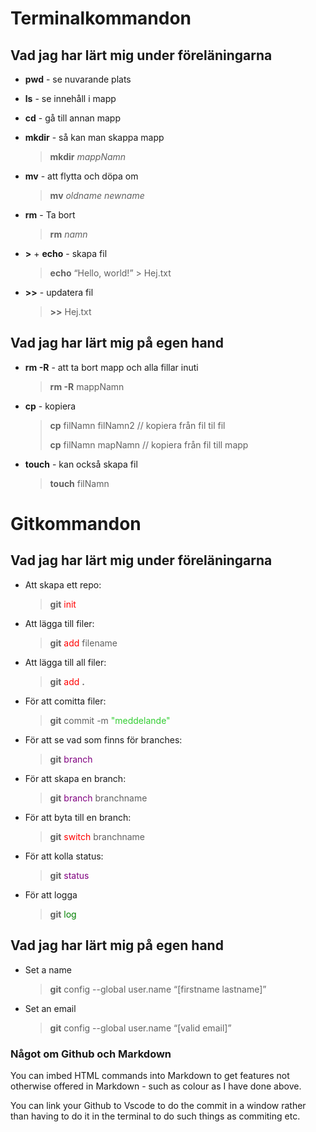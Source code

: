 
# Terminalkommandon

## Vad jag har lärt mig under föreläningarna
- **pwd** - se nuvarande plats

- **ls** - se innehåll i mapp

- **cd** - gå till annan mapp

- **mkdir** - så kan man skappa mapp
  > **mkdir** *mappNamn*

- **mv** - att flytta och döpa om
  > **mv** *oldname newname*

- **rm** - Ta bort
  > **rm** *namn*

- **>** + **echo** - skapa fil
  > **echo** “Hello, world!” > Hej.txt

- **>>** - updatera fil
  > **>>** Hej.txt

## Vad jag har lärt mig på egen hand 

- **rm -R** - att ta bort mapp och alla fillar inuti
  > **rm -R** mappNamn

- **cp** - kopiera
  > **cp** filNamn filNamn2 // kopiera från fil til fil
  >
  > **cp** filNamn mapNamn // kopiera från fil till mapp

- **touch** - kan också skapa fil 
  > **touch** filNamn

# Gitkommandon 

## Vad jag har lärt mig under föreläningarna
- Att skapa ett repo:
  >**git** <span style="color:red">init</span>

- Att lägga till filer:
  >**git** <span style="color:red">add</span> filename

- Att lägga till all filer:
  >**git** <span style="color:red">add</span> **.**

- För att comitta filer:
  >**git** commit -m <span style="color:limegreen">"meddelande"</span>

- För att se vad som finns för branches:
  >**git** <span style="color:purple">branch</span>

- För att skapa en branch:
  >**git** <span style="color:purple">branch</span> branchname

- För att byta till en branch:
  >**git** <span style="color:red">switch</span> branchname

- För att kolla status:
  >**git** <span style="color:purple">status</span> 

- För att logga
  >**git** <span style="color:green">log</span>

## Vad jag har lärt mig på egen hand 

- Set a name
  >**git** config --global user.name “[firstname lastname]”

- Set an email
  >**git** config --global user.name “[valid email]”


### Något om Github och Markdown

You can imbed HTML commands into Markdown to get features not otherwise offered in Markdown - such as colour as I have done above. 

You can link your Github to Vscode to do the commit in a window rather than having to do it in the terminal to do such things as commiting etc.




